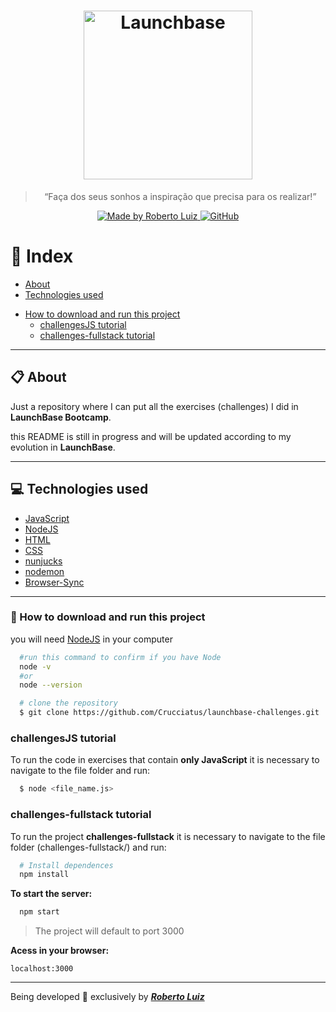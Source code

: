 <h1 align="center">
    <img alt="Launchbase" src="https://storage.googleapis.com/golden-wind/bootcamp-launchbase/logo.png" width="270px" />
</h1>


<blockquote align="center">“Faça dos seus sonhos a inspiração que precisa para os realizar!”</blockquote>

<p align="center">

  <a href="https://www.linkedin.com/in/roberto-luiz-45616a139/">
    <img alt="Made by Roberto Luiz" src="https://img.shields.io/badge/Made%20by-Roberto Luiz-%23F8952D">
  </a>

  

  <a href="https://github.com/RobertoLRV">
    <img alt="GitHub" src="https://img.shields.io/badge/Repository-GitHub-%23F8952D">
  </a>
</p>


# :book: Index
- [About](#clipboard-about)
- [Technologies used](#computer-technologies-used)
* [How to download and run this project](#📁-how-to-download-and-run-this-project)
  - [challengesJS tutorial](#challengesJS-tutorial)
  - [challenges-fullstack tutorial](#challenges-fullstack-tutorial)

---

## :clipboard: About
Just a repository where I can put all the exercises (challenges) I did in **LaunchBase Bootcamp**.

this README is still in progress and will be updated according to my evolution in **LaunchBase**.

---

## :computer: Technologies used
- [JavaScript](https://www.javascript.com/)
- [NodeJS](https://nodejs.org/en/)
- [HTML](https://www.w3.org/TR/html52/)
- [CSS](https://www.w3.org/Style/CSS/Overview.en.html)
- [nunjucks](https://mozilla.github.io/nunjucks/)
- [nodemon](https://nodemon.io/)
- [Browser-Sync](https://www.browsersync.io/)

---

### 📁 How to download and run this project

you will need [NodeJS](https://nodejs.org/en/) in your computer
```bash
  #run this command to confirm if you have Node
  node -v
  #or
  node --version
```

```bash
  # clone the repository
  $ git clone https://github.com/Crucciatus/launchbase-challenges.git
```

### challengesJS tutorial
To run the code in exercises that contain **only JavaScript** it is necessary to navigate to the file folder and run:
```bash
  $ node <file_name.js>
``` 

### challenges-fullstack tutorial
To run the project **challenges-fullstack** it is necessary to navigate to the file folder (challenges-fullstack/<folder-name>) and run:
```bash
  # Install dependences
  npm install
```
**To start the server:**
```bash
  npm start
```
> The project will default to port 3000

**Acess in your browser:**
```
localhost:3000
```

---

Being developed :purple_heart: exclusively by [***Roberto Luiz***](https://github.com/RobertoLRV)
